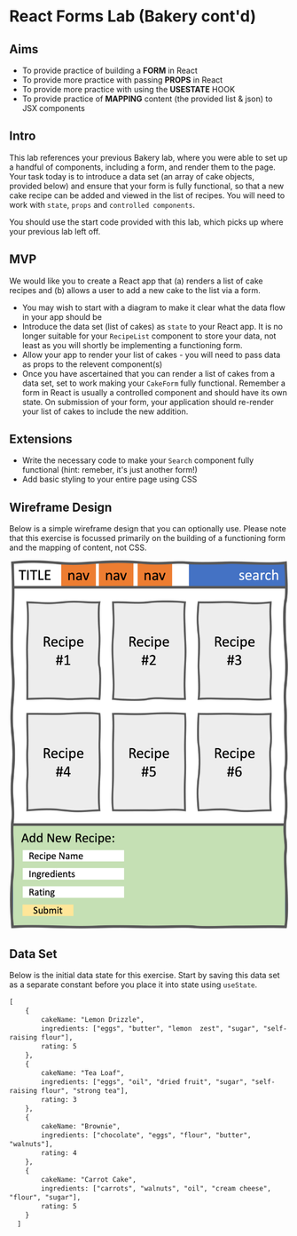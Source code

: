 # React Forms Lab (Bakery cont'd)

## Aims

- To provide practice of building a **FORM** in React
- To provide more practice with passing **PROPS** in React
- To provide more practice with using the **USESTATE** HOOK
- To provide practice of **MAPPING** content (the provided list & json) to JSX components

## Intro
This lab references your previous Bakery lab, where you were able to set up a handful of components, including a form, and render them to the page. Your task today is to introduce a data set (an array of cake objects, provided below) and ensure that your form is fully functional, so that a new cake recipe can be added and viewed in the list of recipes. You will need to work with `state`, `props` and `controlled components`.

You should use the start code provided with this lab, which picks up where your previous lab left off.

## MVP

We would like you to create a React app that (a) renders a list of cake recipes and (b) allows a user to add a new cake to the list via a form.

- You may wish to start with a diagram to make it clear what the data flow in your app should be
- Introduce the data set (list of cakes) as `state` to your React app. It is no longer suitable for your `RecipeList` component to store your data, not least as you will shortly be implementing a functioning form.
- Allow your app to render your list of cakes - you will need to pass data as props to the relevent component(s)
- Once you have ascertained that you can render a list of cakes from a data set, set to work making your `CakeForm` fully functional. Remember a form in React is usually a controlled component and should have its own state. On submission of your form, your application should re-render your list of cakes to include the new addition.

## Extensions

- Write the necessary code to make your `Search` component fully functional (hint: remeber, it's just another form!)
- Add basic styling to your entire page using CSS


## Wireframe Design

Below is a simple wireframe design that you can optionally use. Please note that this exercise is focussed primarily on the building of a functioning form and the mapping of content, not CSS.

<img src="./react_form_wireframe.png" alt="Example wireframe including a navigation bar with title, three anchors and a search bar. Six recipe cards are shown below in their own section followed by a form which takes in a recipe name, set of ingredients and rating"/>


## Data Set

Below is the initial data state for this exercise. Start by saving this data set as a separate constant before you place it into state using `useState`.

```
[
    {
        cakeName: "Lemon Drizzle",
        ingredients: ["eggs", "butter", "lemon  zest", "sugar", "self-raising flour"],
        rating: 5
    },
    {
        cakeName: "Tea Loaf",
        ingredients: ["eggs", "oil", "dried fruit", "sugar", "self-raising flour", "strong tea"],
        rating: 3
    },
    {
        cakeName: "Brownie",
        ingredients: ["chocolate", "eggs", "flour", "butter", "walnuts"],
        rating: 4
    },
    {
        cakeName: "Carrot Cake",
        ingredients: ["carrots", "walnuts", "oil", "cream cheese", "flour", "sugar"],
        rating: 5
    }
  ]
```
